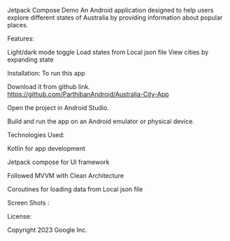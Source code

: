 Jetpack Compose Demo
An Android application designed to help users explore different states of Australia by providing information about popular places.

Features:

Light/dark mode toggle
Load states from Local json file
View cities by expanding state

Installation:
To run this app

Download it from github link.
https://github.com/ParthibanAndroid/Australia-City-App

Open the project in Android Studio.

Build and run the app on an Android emulator or physical device.

Technologies Used:

Kotlin for app development

Jetpack compose for UI framework

Followed MVVM with Clean Architecture

Coroutines for loading data from Local json file

Screen Shots : 



License:

Copyright 2023 Google Inc.
